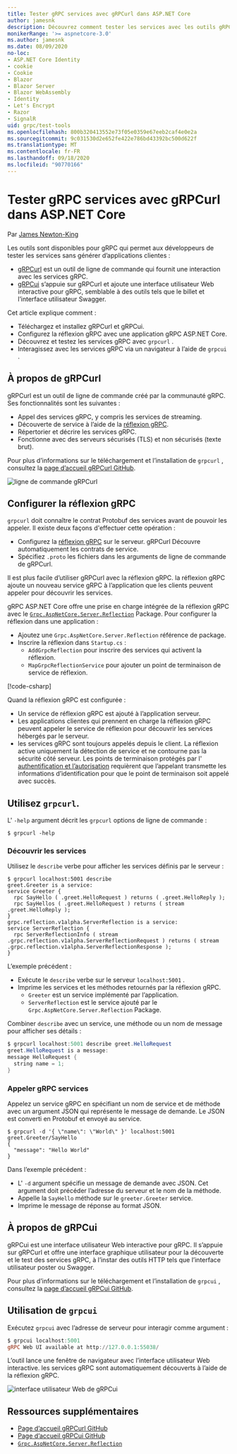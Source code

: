 ```yaml
---
title: Tester gRPC services avec gRPCurl dans ASP.NET Core
author: jamesnk
description: Découvrez comment tester les services avec les outils gRPC. gRPCurl un outil en ligne de commande pour interagir avec les services gRPC. gRPCui est une interface utilisateur Web interactive.
monikerRange: '>= aspnetcore-3.0'
ms.author: jamesnk
ms.date: 08/09/2020
no-loc:
- ASP.NET Core Identity
- cookie
- Cookie
- Blazor
- Blazor Server
- Blazor WebAssembly
- Identity
- Let's Encrypt
- Razor
- SignalR
uid: grpc/test-tools
ms.openlocfilehash: 800b320413552e73f05e0359e67eeb2caf4e0e2a
ms.sourcegitcommit: 9c031530d2e652fe422e786bd43392bc500d622f
ms.translationtype: MT
ms.contentlocale: fr-FR
ms.lasthandoff: 09/18/2020
ms.locfileid: "90770166"
---
```

# <a name="test-grpc-services-with-grpcurl-in-aspnet-core"></a>Tester gRPC services avec gRPCurl dans ASP.NET Core

Par [James Newton-King](https://twitter.com/jamesnk)

Les outils sont disponibles pour gRPC qui permet aux développeurs de tester les services sans générer d’applications clientes :

* [gRPCurl](https://github.com/fullstorydev/grpcurl) est un outil de ligne de commande qui fournit une interaction avec les services gRPC.
* [gRPCui](https://github.com/fullstorydev/grpcui) s’appuie sur gRPCurl et ajoute une interface utilisateur Web interactive pour gRPC, semblable à des outils tels que le billet et l’interface utilisateur Swagger.

Cet article explique comment :

* Téléchargez et installez gRPCurl et gRPCui.
* Configurez la réflexion gRPC avec une application gRPC ASP.NET Core.
* Découvrez et testez les services gRPC avec `grpcurl` .
* Interagissez avec les services gRPC via un navigateur à l’aide de `grpcui` .

## <a name="about-grpcurl"></a>À propos de gRPCurl

gRPCurl est un outil de ligne de commande créé par la communauté gRPC. Ses fonctionnalités sont les suivantes :

* Appel des services gRPC, y compris les services de streaming.
* Découverte de service à l’aide de la [réflexion gRPC](https://github.com/grpc/grpc/blob/master/doc/server-reflection.md).
* Répertorier et décrire les services gRPC.
* Fonctionne avec des serveurs sécurisés (TLS) et non sécurisés (texte brut).

Pour plus d’informations sur le téléchargement et l’installation de `grpcurl` , consultez la [page d’accueil gRPCurl GitHub](https://github.com/fullstorydev/grpcurl#installation).

![ligne de commande gRPCurl](~/grpc/test-tools/static/grpcurl.png)

## <a name="set-up-grpc-reflection"></a>Configurer la réflexion gRPC

`grpcurl` doit connaître le contrat Protobuf des services avant de pouvoir les appeler. Il existe deux façons d'effectuer cette opération :

* Configurez la [réflexion gRPC](https://github.com/grpc/grpc/blob/master/doc/server-reflection.md) sur le serveur. gRPCurl Découvre automatiquement les contrats de service.
* Spécifiez `.proto` les fichiers dans les arguments de ligne de commande de gRPCurl.

Il est plus facile d’utiliser gRPCurl avec la réflexion gRPC. la réflexion gRPC ajoute un nouveau service gRPC à l’application que les clients peuvent appeler pour découvrir les services.

gRPC ASP.NET Core offre une prise en charge intégrée de la réflexion gRPC avec le [`Grpc.AspNetCore.Server.Reflection`](https://www.nuget.org/packages/Grpc.AspNetCore.Server.Reflection) Package. Pour configurer la réflexion dans une application :

* Ajoutez une `Grpc.AspNetCore.Server.Reflection` référence de package.
* Inscrire la réflexion dans `Startup.cs` :
  * `AddGrpcReflection` pour inscrire des services qui activent la réflexion.
  * `MapGrpcReflectionService` pour ajouter un point de terminaison de service de réflexion.

[!code-csharp[](~/grpc/test-tools/Startup.cs?name=snippet_1&highlight=4,15-18)]

Quand la réflexion gRPC est configurée :

* Un service de réflexion gRPC est ajouté à l’application serveur.
* Les applications clientes qui prennent en charge la réflexion gRPC peuvent appeler le service de réflexion pour découvrir les services hébergés par le serveur.
* les services gRPC sont toujours appelés depuis le client. La réflexion active uniquement la détection de service et ne contourne pas la sécurité côté serveur. Les points de terminaison protégés par l' [authentification et l’autorisation](xref:grpc/authn-and-authz) requièrent que l’appelant transmette les informations d’identification pour que le point de terminaison soit appelé avec succès.

## <a name="use-grpcurl"></a>Utilisez `grpcurl`.

L' `-help` argument décrit les `grpcurl` options de ligne de commande :

```console
$ grpcurl -help
```

### <a name="discover-services"></a>Découvrir les services

Utilisez le `describe` verbe pour afficher les services définis par le serveur :

```console
$ grpcurl localhost:5001 describe
greet.Greeter is a service:
service Greeter {
  rpc SayHello ( .greet.HelloRequest ) returns ( .greet.HelloReply );
  rpc SayHellos ( .greet.HelloRequest ) returns ( stream .greet.HelloReply );
}
grpc.reflection.v1alpha.ServerReflection is a service:
service ServerReflection {
  rpc ServerReflectionInfo ( stream .grpc.reflection.v1alpha.ServerReflectionRequest ) returns ( stream .grpc.reflection.v1alpha.ServerReflectionResponse );
}
```

L’exemple précédent :

* Exécute le `describe` verbe sur le serveur `localhost:5001` .
* Imprime les services et les méthodes retournés par la réflexion gRPC.
  * `Greeter` est un service implémenté par l’application.
  * `ServerReflection` est le service ajouté par le `Grpc.AspNetCore.Server.Reflection` Package.

Combiner `describe` avec un service, une méthode ou un nom de message pour afficher ses détails :

```powershell
$ grpcurl localhost:5001 describe greet.HelloRequest
greet.HelloRequest is a message:
message HelloRequest {
  string name = 1;
}
```

### <a name="call-grpc-services"></a>Appeler gRPC services

Appelez un service gRPC en spécifiant un nom de service et de méthode avec un argument JSON qui représente le message de demande. Le JSON est converti en Protobuf et envoyé au service.

```console
$ grpcurl -d '{ \"name\": \"World\" }' localhost:5001 greet.Greeter/SayHello
{
  "message": "Hello World"
}
```

Dans l’exemple précédent :

* L' `-d` argument spécifie un message de demande avec JSON. Cet argument doit précéder l’adresse du serveur et le nom de la méthode.
* Appelle la `SayHello` méthode sur le `greeter.Greeter` service.
* Imprime le message de réponse au format JSON.

## <a name="about-grpcui"></a>À propos de gRPCui

gRPCui est une interface utilisateur Web interactive pour gRPC. Il s’appuie sur gRPCurl et offre une interface graphique utilisateur pour la découverte et le test des services gRPC, à l’instar des outils HTTP tels que l’interface utilisateur poster ou Swagger.

Pour plus d’informations sur le téléchargement et l’installation de `grpcui` , consultez la [page d’accueil gRPCui GitHub](https://github.com/fullstorydev/grpcui#installation).

## <a name="using-grpcui"></a>Utilisation de `grpcui`

Exécutez `grpcui` avec l’adresse de serveur pour interagir comme argument :

```powershell
$ grpcui localhost:5001
gRPC Web UI available at http://127.0.0.1:55038/
```

L’outil lance une fenêtre de navigateur avec l’interface utilisateur Web interactive. les services gRPC sont automatiquement découverts à l’aide de la réflexion gRPC.

![interface utilisateur Web de gRPCui](~/grpc/test-tools/static/grpcui.png)

## <a name="additional-resources"></a>Ressources supplémentaires

* [Page d’accueil gRPCurl GitHub](https://github.com/fullstorydev/grpcurl)
* [Page d’accueil gRPCui GitHub](https://github.com/fullstorydev/grpcui)
* [`Grpc.AspNetCore.Server.Reflection`](https://www.nuget.org/packages/Grpc.AspNetCore.Server.Reflection)
